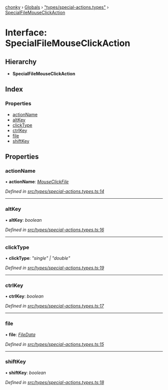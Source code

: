 [chonky](../README.md) › [Globals](../globals.md) › ["types/special-actions.types"](../modules/_types_special_actions_types_.md) › [SpecialFileMouseClickAction](_types_special_actions_types_.specialfilemouseclickaction.md)

# Interface: SpecialFileMouseClickAction

## Hierarchy

* **SpecialFileMouseClickAction**

## Index

### Properties

* [actionName](_types_special_actions_types_.specialfilemouseclickaction.md#actionname)
* [altKey](_types_special_actions_types_.specialfilemouseclickaction.md#altkey)
* [clickType](_types_special_actions_types_.specialfilemouseclickaction.md#clicktype)
* [ctrlKey](_types_special_actions_types_.specialfilemouseclickaction.md#ctrlkey)
* [file](_types_special_actions_types_.specialfilemouseclickaction.md#file)
* [shiftKey](_types_special_actions_types_.specialfilemouseclickaction.md#shiftkey)

## Properties

###  actionName

• **actionName**: *[MouseClickFile](../enums/_types_special_actions_types_.specialaction.md#mouseclickfile)*

*Defined in [src/types/special-actions.types.ts:14](https://github.com/TimboKZ/Chonky/blob/f29f7b3/src/types/special-actions.types.ts#L14)*

___

###  altKey

• **altKey**: *boolean*

*Defined in [src/types/special-actions.types.ts:16](https://github.com/TimboKZ/Chonky/blob/f29f7b3/src/types/special-actions.types.ts#L16)*

___

###  clickType

• **clickType**: *"single" | "double"*

*Defined in [src/types/special-actions.types.ts:19](https://github.com/TimboKZ/Chonky/blob/f29f7b3/src/types/special-actions.types.ts#L19)*

___

###  ctrlKey

• **ctrlKey**: *boolean*

*Defined in [src/types/special-actions.types.ts:17](https://github.com/TimboKZ/Chonky/blob/f29f7b3/src/types/special-actions.types.ts#L17)*

___

###  file

• **file**: *[FileData](_types_files_types_.filedata.md)*

*Defined in [src/types/special-actions.types.ts:15](https://github.com/TimboKZ/Chonky/blob/f29f7b3/src/types/special-actions.types.ts#L15)*

___

###  shiftKey

• **shiftKey**: *boolean*

*Defined in [src/types/special-actions.types.ts:18](https://github.com/TimboKZ/Chonky/blob/f29f7b3/src/types/special-actions.types.ts#L18)*
